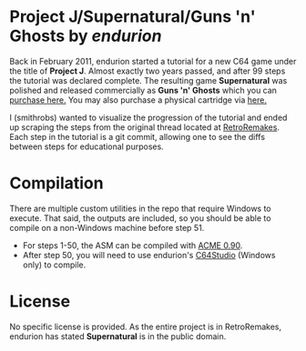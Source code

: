 Project J/Supernatural/Guns 'n' Ghosts by _endurion_
====================================================
Back in February 2011, endurion started a tutorial for a new C64 game under the title of **Project J**. Almost exactly two
years passed, and after 99 steps the tutorial was declared complete. The resulting game **Supernatural** was polished and
released commercially as **Guns 'n' Ghosts** which you can [purchase here.](http://www.psytronik.net/main/index.php?option=com_content&view=article&id=105%3Agunsghosts&catid=34%3Acommodore-64&Itemid=57)
You may also purchase a physical cartridge via [here.](http://www.rgcd.co.uk/2013/04/guns-n-ghosts-cartridge-available-c64.html)

I (smithrobs) wanted to visualize the progression of the tutorial and ended up scraping the steps from the original thread
located at [RetroRemakes](http://www.retroremakes.com/remaketalk/index.php?p=/discussion/2391/how-to-write-a-c64-game-in-several-steps/p1).
Each step in the tutorial is a git commit, allowing one to see the diffs between steps for educational
purposes.

Compilation
===========
There are multiple custom utilities in the repo that require Windows to execute. That said, the outputs are included, so
you should be able to compile on a non-Windows machine before step 51.

* For steps 1-50, the ASM can be compiled with [ACME 0.90](http://www.esw-heim.tu-clausthal.de/~marco/smorbrod/acme/).
* After step 50, you will need to use endurion's [C64Studio](http://www.georg-rottensteiner.de/en/index.html) (Windows
only) to compile.

License
=======
No specific license is provided. As the entire project is in RetroRemakes, endurion has stated **Supernatural** is in
the public domain.

